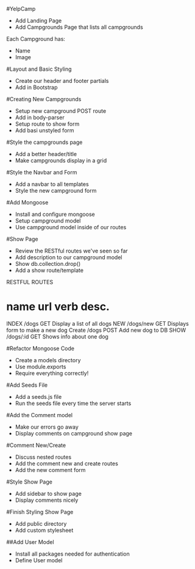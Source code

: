#YelpCamp

*   Add Landing Page
*   Add Campgrounds Page that lists all campgrounds

Each Campground has:
*   Name
*   Image


#Layout and Basic Styling
*   Create our header and footer partials
*   Add in Bootstrap


#Creating New Campgrounds
*   Setup new campground POST route
*   Add in body-parser
*   Setup route to show form
*   Add basi unstyled form


#Style the campgrounds page
*   Add a better header/title
*   Make campgrounds display in a grid


#Style the Navbar and Form
*   Add a navbar to all templates
*   Style the new campground form


#Add Mongoose
*   Install and configure mongoose
*   Setup campground model
*   Use campground model inside of our routes


#Show Page
*   Review the RESTful routes we've seen so far
*   Add description to our campground model
*   Show db.collection.drop()
*   Add a show route/template

RESTFUL ROUTES

name    url             verb        desc.
==============================================
INDEX   /dogs           GET          Display a list of all dogs
NEW     /dogs/new       GET         Displays form to make a new dog
Create  /dogs           POST        Add new dog to DB
SHOW    /dogs/:id       GET         Shows info about one dog

#Refactor Mongoose Code
*   Create a models directory
*   Use module.exports
*   Require everything correctly!

#Add Seeds File
*   Add a seeds.js file
*   Run the seeds file every time the server starts

#Add the Comment model
*   Make our errors go away
*   Display comments on campground show page

#Comment New/Create
*   Discuss nested routes
*   Add the comment new and create routes
*   Add the new comment form

#Style Show Page
*   Add sidebar to show page
*   Display comments nicely

#Finish Styling Show Page
*   Add public directory
*   Add custom stylesheet

##Add User Model
*   Install all packages needed for authentication
*   Define User model
